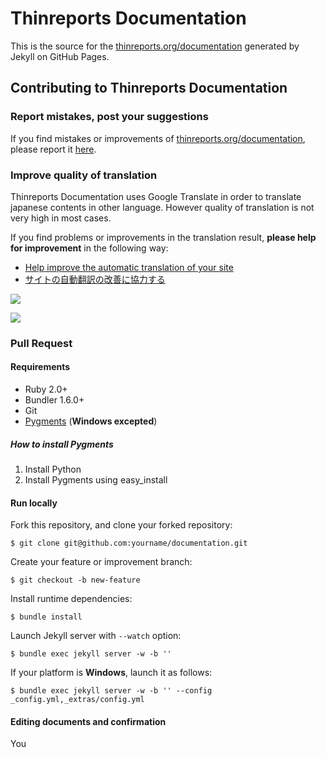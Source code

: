 # Thinreports Documentation

This is the source for the [thinreports.org/documentation](http://www.thinreports.org/documentation) generated by Jekyll on GitHub Pages.

## Contributing to Thinreports Documentation

### Report mistakes, post your suggestions

If you find mistakes or improvements of [thinreports.org/documentation](http://www.thinreports.org/documentation), please report it [here](https://github.com/thinreports/documentation/issues/new).

### Improve quality of translation

Thinreports Documentation uses Google Translate in order to translate japanese contents in other language. However quality of translation is not very high in most cases.

If you find problems or improvements in the translation result, **please help for improvement** in the following way:

* [Help improve the automatic translation of your site](https://support.google.com/translate/answer/2534602?hl=en)
* [サイトの自動翻訳の改善に協力する](https://support.google.com/translate/answer/2534602?hl=ja)

![](http://translate.google.com/manager/website/static_files/img/screenshot_suggestions1.jpg)

![](http://translate.google.com/manager/website/static_files/img/screenshot_suggestions2.jpg)

### Pull Request

#### Requirements

* Ruby 2.0+
* Bundler 1.6.0+
* Git
* [Pygments](http://pygments.org) (**Windows excepted**)

##### How to install Pygments

  1. Install Python
  2. Install Pygments using easy_install

#### Run locally

Fork this repository, and clone your forked repository:

    $ git clone git@github.com:yourname/documentation.git

Create your feature or improvement branch:

    $ git checkout -b new-feature

Install runtime dependencies:

    $ bundle install

Launch Jekyll server with `--watch` option:

    $ bundle exec jekyll server -w -b ''

If your platform is **Windows**, launch it as follows:

    $ bundle exec jekyll server -w -b '' --config _config.yml,_extras/config.yml

#### Editing documents and confirmation

You 
